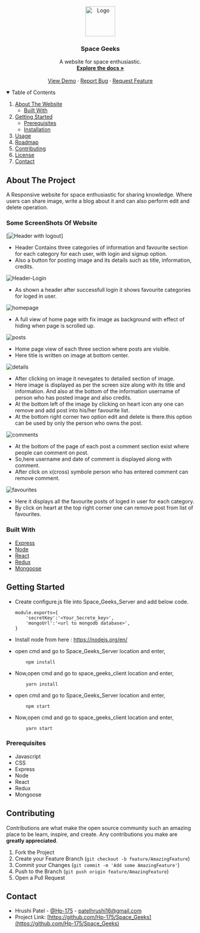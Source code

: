 <!--
*** Thanks for checking out the Best-README-Template. If you have a suggestion
*** that would make this better, please fork the repo and create a pull request
*** or simply open an issue with the tag "enhancement".
*** Thanks again! Now go create something AMAZING! :D
-->



<!-- PROJECT SHIELDS -->
<!--
*** I'm using markdown "reference style" links for readability.
*** Reference links are enclosed in brackets [ ] instead of parentheses ( ).
*** See the bottom of this document for the declaration of the reference variables
*** for contributors-url, forks-url, etc. This is an optional, concise syntax you may use.
*** https://www.markdownguide.org/basic-syntax/#reference-style-links
-->

<!-- PROJECT LOGO -->
<br />
<p align="center">
  <a href="https://github.com/Hp-175/Space_Geeks">
    <img src="images/logo.png" alt="Logo" width="80" height="80">
  </a>

  <h3 align="center">Space Geeks</h3>

  <p align="center">
    A website for space enthusiastic.
    <br />
    <a href="https://github.com/Hp-175/Space_Geeks"><strong>Explore the docs »</strong></a>
    <br />
    <br />
    <a href="https://github.com/Hp-175/Space_Geeks">View Demo</a>
    ·
    <a href="https://github.com/Hp-175/Space_Geeks/issues">Report Bug</a>
    ·
    <a href="https://github.com/Hp-175/Space_Geeks/issues">Request Feature</a>
  </p>
</p>



<!-- TABLE OF CONTENTS -->
<details open="open">
  <summary>Table of Contents</summary>
  <ol>
    <li>
      <a href="#about-the-project">About The Website</a>
      <ul>
        <li><a href="#built-with">Built With</a></li>
      </ul>
    </li>
    <li>
      <a href="#getting-started">Getting Started</a>
      <ul>
        <li><a href="#prerequisites">Prerequisites</a></li>
        <li><a href="#installation">Installation</a></li>
      </ul>
    </li>
    <li><a href="#usage">Usage</a></li>
    <li><a href="#roadmap">Roadmap</a></li>
    <li><a href="#contributing">Contributing</a></li>
    <li><a href="#license">License</a></li>
    <li><a href="#contact">Contact</a></li>
  </ol>
</details>



<!-- ABOUT THE PROJECT -->
## About The Project

A Responsive website for space enthusiastic for sharing knowledge. Where users can share image, write a blog about it and can also perform edit and delete operation.

### Some ScreenShots Of Website
[![Header with logout][Header-Logout]]
 * Header Contains three categories of information and favourite section for each category for each user, with login and signup option.
 * Also a button for posting image and its details such as title, information, credits.

![Header-Login]
 * As shown a header after successfull login it shows favourite categories for loged in user. 

![homepage]
 * A full view of home page with fix image as background with effect of hiding when page is scrolled up.

![posts]
 * Home page view of each three section where posts are visible.
 * Here title is written on image at bottom center.

![details]
 * After clicking on image it nevegates to detailed section of image.
 * Here image is displayed as per the screen size along with its title and information. And also at the bottom of the information username of person who has posted image and also credits.
 * At the bottom left of the image by clicking on heart icon any one can remove and add post into his/her favourite list.
 * At the bottom right corner two option edit and delete is there.this option can be used by only the person who owns the post.

![comments]
 * At the bottom of the page of each post a comment section exist where people can comment on post.
 * So,here username and date of comment is displayed along with comment.
 * After click on x(cross) symbole person who has entered comment can remove comment.

![favourites]
 * Here it displays all the favourite posts of loged in user for each category.
 * By click on heart at the top right corner one can remove post from list of favourites.

### Built With

* [Express](https://expressjs.com/)
* [Node](https://nodejs.org/en/)
* [React](https://reactjs.org/)
* [Redux](https://redux.js.org/)
* [Mongoose](https://mongoosejs.com/)


<!-- GETTING STARTED -->
## Getting Started

* Create configure.js file into Space_Geeks_Server and add below code.
    ```
    module.exports={
        'secretKey':'<Your_Secrete_key>',
        'mongoUrl':'<url to mongodb database>',
    }

    ```
* Install node from here : https://nodejs.org/en/

* open cmd and go to Space_Geeks_Server location and enter,
    ```
        npm install
    ```
* Now,open cmd and go to space_geeks_client location and enter,
    ```
        yarn install
    ```
* open cmd and go to Space_Geeks_Server location and enter,
    ```
        npm start
    ```
* Now,open cmd and go to space_geeks_client location and enter,
    ```
        yarn start
    ```

### Prerequisites

* Javascript
* CSS
* Express
* Node
* React
* Redux
* Mongoose


## Contributing

Contributions are what make the open source community such an amazing place to be learn, inspire, and create. Any contributions you make are **greatly appreciated**.

1. Fork the Project
2. Create your Feature Branch (`git checkout -b feature/AmazingFeature`)
3. Commit your Changes (`git commit -m 'Add some AmazingFeature'`)
4. Push to the Branch (`git push origin feature/AmazingFeature`)
5. Open a Pull Request

## Contact

* Hrushi Patel - [@Hp-175](https://github.com/Hp-175) -  patelhrushi16@gmail.com
* Project Link: [https://github.com/Hp-175/Space_Geeks](https://github.com/Hp-175/Space_Geeks)

[contributors-shield]: https://github.com/Hp-175/Space_Geeks
[Header-Logout]: images/headerLogedout.png
[Header-Login]: images/headerLogedin.jpg
[posts]: images/homepage.jpg
[homepage]: images/HomePage.png
[details]: images/details.jpg
[comments]: images/commentbox.jpg
[favourites]: images/favourites.jpg
